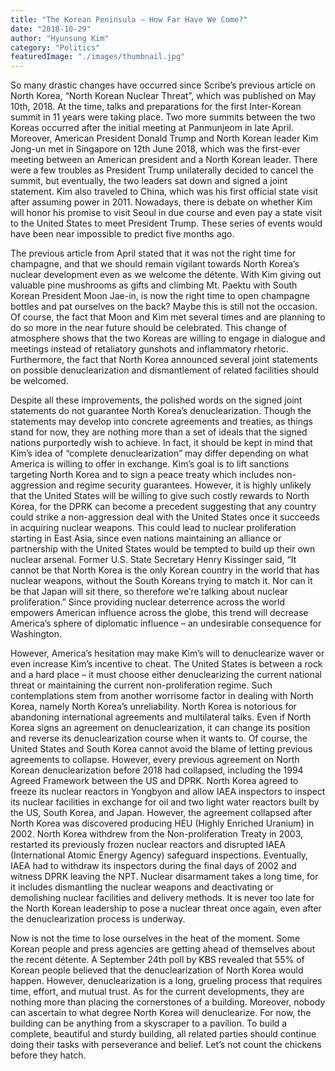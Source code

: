 ```yaml
---
title: "The Korean Peninsula – How Far Have We Come?"
date: "2018-10-29"
author: "Hyunsung Kim"
category: "Politics"
featuredImage: "./images/thumbnail.jpg"
---
```


So many drastic changes have occurred since Scribe’s previous article on North Korea, “North Korean Nuclear Threat”, which was published on May 10th, 2018. At the time, talks and preparations for the first Inter-Korean summit in 11 years were taking place. Two more summits between the two Koreas occurred after the initial meeting at Panmunjeom in late April. Moreover, American President Donald Trump and North Korean leader Kim Jong-un met in Singapore on 12th June 2018, which was the first-ever meeting between an American president and a North Korean leader. There were a few troubles as President Trump unilaterally decided to cancel the summit, but eventually, the two leaders sat down and signed a joint statement. Kim also traveled to China, which was his first official state visit after assuming power in 2011. Nowadays, there is debate on whether Kim will honor his promise to visit Seoul in due course and even pay a state visit to the United States to meet President Trump. These series of events would have been near impossible to predict five months ago.

The previous article from April stated that it was not the right time for champagne, and that we should remain vigilant towards North Korea’s nuclear development even as we welcome the détente. With Kim giving out valuable pine mushrooms as gifts and climbing Mt. Paektu with South Korean President Moon Jae-in, is now the right time to open champagne bottles and pat ourselves on the back? Maybe this is still not the occasion. Of course, the fact that Moon and Kim met several times and are planning to do so more in the near future should be celebrated. This change of atmosphere shows that the two Koreas are willing to engage in dialogue and meetings instead of retaliatory gunshots and inflammatory rhetoric. Furthermore, the fact that North Korea announced several joint statements on possible denuclearization and dismantlement of related facilities should be welcomed.

Despite all these improvements, the polished words on the signed joint statements do not guarantee North Korea’s denuclearization. Though the statements may develop into concrete agreements and treaties, as things stand for now, they are nothing more than a set of ideals that the signed nations purportedly wish to achieve. In fact, it should be kept in mind that Kim’s idea of “complete denuclearization” may differ depending on what America is willing to offer in exchange. Kim’s goal is to lift sanctions targeting North Korea and to sign a peace treaty which includes non-aggression and regime security guarantees. However, it is highly unlikely that the United States will be willing to give such costly rewards to North Korea, for the DPRK can become a precedent suggesting that any country could strike a non-aggression deal with the United States once it succeeds in acquiring nuclear weapons. This could lead to nuclear proliferation starting in East Asia, since even nations maintaining an alliance or partnership with the United States would be tempted to build up their own nuclear arsenal. Former U.S. State Secretary Henry Kissinger said, “It cannot be that North Korea is the only Korean country in the world that has nuclear weapons, without the South Koreans trying to match it. Nor can it be that Japan will sit there, so therefore we’re talking about nuclear proliferation.” Since providing nuclear deterrence across the world empowers American influence across the globe, this trend will decrease America’s sphere of diplomatic influence – an undesirable consequence for Washington.

However, America’s hesitation may make Kim’s will to denuclearize waver or even increase Kim’s incentive to cheat. The United States is between a rock and a hard place – it must choose either denuclearizing the current national threat or maintaining the current non-proliferation regime. Such contemplations stem from another worrisome factor in dealing with North Korea, namely North Korea’s unreliability. North Korea is notorious for abandoning international agreements and multilateral talks. Even if North Korea signs an agreement on denuclearization, it can change its position and reverse its denuclearization course when it wants to. Of course, the United States and South Korea cannot avoid the blame of letting previous agreements to collapse. However, every previous agreement on North Korean denuclearization before 2018 had collapsed, including the 1994 Agreed Framework between the US and DPRK. North Korea agreed to freeze its nuclear reactors in Yongbyon and allow IAEA inspectors to inspect its nuclear facilities in exchange for oil and two light water reactors built by the US, South Korea, and Japan. However, the agreement collapsed after North Korea was discovered producing HEU (Highly Enriched Uranium) in 2002. North Korea withdrew from the Non-proliferation Treaty in 2003, restarted its previously frozen nuclear reactors and disrupted IAEA (International Atomic Energy Agency) safeguard inspections. Eventually, IAEA had to withdraw its inspectors during the final days of 2002 and witness DPRK leaving the NPT. Nuclear disarmament takes a long time, for it includes dismantling the nuclear weapons and deactivating or demolishing nuclear facilities and delivery methods. It is never too late for the North Korean leadership to pose a nuclear threat once again, even after the denuclearization process is underway.

Now is not the time to lose ourselves in the heat of the moment. Some Korean people and press agencies are getting ahead of themselves about the recent détente. A September 24th poll by KBS revealed that 55% of Korean people believed that the denuclearization of North Korea would happen. However, denuclearization is a long, grueling process that requires time, effort, and mutual trust. As for the current developments, they are nothing more than placing the cornerstones of a building. Moreover, nobody can ascertain to what degree North Korea will denuclearize. For now, the building can be anything from a skyscraper to a pavilion. To build a complete, beautiful and sturdy building, all related parties should continue doing their tasks with perseverance and belief. Let’s not count the chickens before they hatch.
